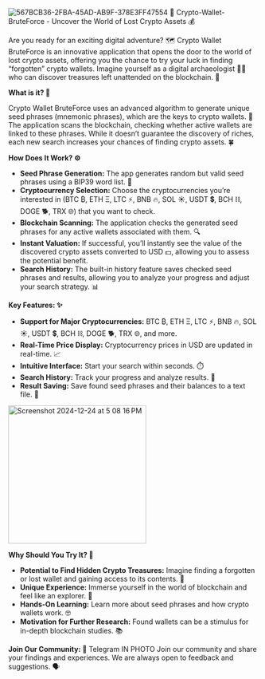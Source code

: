 ![567BCB36-2FBA-45AD-AB9F-378E3FF47554](https://github.com/user-attachments/assets/e7b35bbf-e5a8-4d35-a97d-2d0bd26f84d2)
🚀 Crypto-Wallet-BruteForce - Uncover the World of Lost Crypto Assets 💰

Are you ready for an exciting digital adventure? 🗺️ Crypto Wallet BruteForce is an innovative application that opens the door to the world of lost crypto assets, offering you the chance to try your luck in finding “forgotten” crypto wallets. Imagine yourself as a digital archaeologist 👨‍💻 who can discover treasures left unattended on the blockchain. 💎

**What is it? 🤔**

Crypto Wallet BruteForce uses an advanced algorithm to generate unique seed phrases (mnemonic phrases), which are the keys to crypto wallets. 🔑 The application scans the blockchain, checking whether active wallets are linked to these phrases. While it doesn’t guarantee the discovery of riches, each new search increases your chances of finding crypto assets. 🍀

**How Does It Work? ⚙️**

*   **Seed Phrase Generation:** The app generates random but valid seed phrases using a BIP39 word list. 📝
*   **Cryptocurrency Selection:** Choose the cryptocurrencies you’re interested in (BTC ₿, ETH Ξ, LTC ⚡, BNB 🔥, SOL ☀️, USDT 💲, BCH ⛓️, DOGE 🐕, TRX 🌐) that you want to check.
*   **Blockchain Scanning:** The application checks the generated seed phrases for any active wallets associated with them. 🔍
*   **Instant Valuation:** If successful, you’ll instantly see the value of the discovered crypto assets converted to USD 💵, allowing you to assess the potential benefit.
*   **Search History:** The built-in history feature saves checked seed phrases and results, allowing you to analyze your progress and adjust your search strategy. 📊

**Key Features: ✨**

*   **Support for Major Cryptocurrencies:** BTC ₿, ETH Ξ, LTC ⚡, BNB 🔥, SOL ☀️, USDT 💲, BCH ⛓️, DOGE 🐕, TRX 🌐, and more.
*   **Real-Time Price Display:** Cryptocurrency prices in USD are updated in real-time. 📈
*   **Intuitive Interface:** Start your search within seconds. ⏱️
*   **Search History:** Track your progress and analyze results. 📜
*   **Result Saving:** Save found seed phrases and their balances to a text file. 💾
<img width="277" alt="Screenshot 2024-12-24 at 5 08 16 PM" src="https://github.com/user-attachments/assets/9893d68d-fdc0-426f-831d-2749d17c1c2a" />

**Why Should You Try It? 🎯**

*   **Potential to Find Hidden Crypto Treasures:** Imagine finding a forgotten or lost wallet and gaining access to its contents. 🤩
*   **Unique Experience:** Immerse yourself in the world of blockchain and feel like an explorer. 🧭
*   **Hands-On Learning:** Learn more about seed phrases and how crypto wallets work. 🤓
*   **Motivation for Further Research:** Found wallets can be a stimulus for in-depth blockchain studies. 📚

**Join Our Community: 🤝**
Telegram IN PHOTO
Join our community and share your findings and experiences. We are always open to feedback and suggestions. 🗣️


